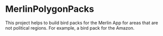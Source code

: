 # MerlinPolygonPacks
This project helps to build bird packs for the Merlin App for areas that are not political regions. For example, a bird pack for the Amazon.
